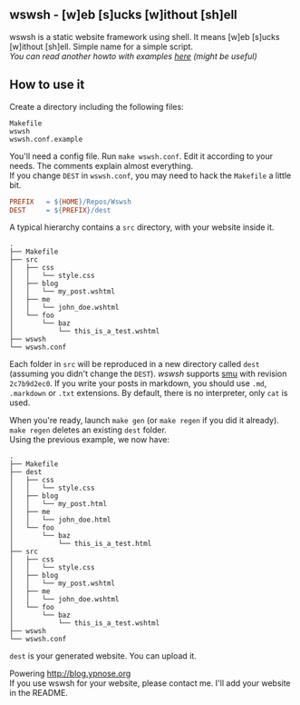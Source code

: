 wswsh - [w]eb [s]ucks [w]ithout [sh]ell
-------------------------------------

wswsh is a static website framework using shell. It means [w]eb [s]ucks [w]ithout [sh]ell. Simple name for a simple script.  
*You can read another howto with examples [here](http://blog.ypnose.org) (might be useful)*

How to use it
------------

Create a directory including the following files:

	Makefile
	wswsh
	wswsh.conf.example

You'll need a config file. Run `make wswsh.conf`. Edit it according to your needs. The comments explain almost everything.  
If you change `DEST` in `wswsh.conf`, you may need to hack the `Makefile` a little bit.

``` makefile
PREFIX   = ${HOME}/Repos/Wswsh
DEST     = ${PREFIX}/dest
```

A typical hierarchy contains a `src` directory, with your website inside it.

	.
	├── Makefile
	├── src
	│   ├── css
	│   │   └── style.css
	│   ├── blog
	│   │   └── my_post.wshtml
	│   ├── me
	│   │   └── john_doe.wshtml
	│   └── foo
	│       └── baz
	│           └── this_is_a_test.wshtml
	├── wswsh
	└── wswsh.conf

Each folder in `src` will be reproduced in a new directory called `dest` (assuming you didn't change the `DEST`).
*wswsh* supports [smu](https://github.com/Gottox/smu) with revision `2c7b9d2ec0`. If you write your posts in markdown, you should use `.md`, `.markdown` or `.txt` extensions.
By default, there is no interpreter, only `cat` is used.

When you're ready, launch `make gen` (or `make regen` if you did it already). `make regen` deletes an existing `dest` folder.  
Using the previous example, we now have:

	.
	├── Makefile
	├── dest
	│   ├── css
	│   │   └── style.css
	│   ├── blog
	│   │   └── my_post.html
	│   ├── me
	│   │   └── john_doe.html
	│   └── foo
	│       └── baz
	│           └── this_is_a_test.html
	├── src
	│   ├── css
	│   │   └── style.css
	│   ├── blog
	│   │   └── my_post.wshtml
	│   ├── me
	│   │   └── john_doe.wshtml
	│   └── foo
	│       └── baz
	│           └── this_is_a_test.wshtml
	├── wswsh
	└── wswsh.conf

`dest` is your generated website. You can upload it.

Powering http://blog.ypnose.org  
If you use wswsh for your website, please contact me. I'll add your website in the README.
